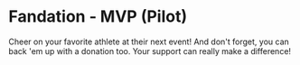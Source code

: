 # Fandation - MVP (Pilot)

Cheer on your favorite athlete at their next event! 
And don't forget, you can back 'em up with a donation too. 
Your support can really make a difference!

